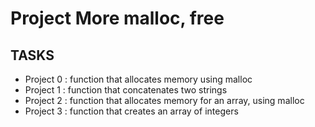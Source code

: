 # Project  More malloc, free

## TASKS

* Project 0 : function that allocates memory using malloc
* Project 1 : function that concatenates two strings
* Project 2 : function that allocates memory for an array, using malloc
* Project 3 : function that creates an array of integers
